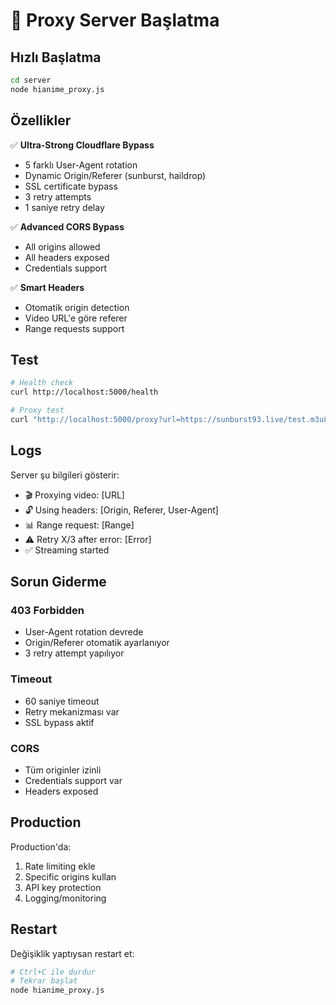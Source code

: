 # 🚀 Proxy Server Başlatma

## Hızlı Başlatma

```bash
cd server
node hianime_proxy.js
```

## Özellikler

✅ **Ultra-Strong Cloudflare Bypass**
- 5 farklı User-Agent rotation
- Dynamic Origin/Referer (sunburst, haildrop)
- SSL certificate bypass
- 3 retry attempts
- 1 saniye retry delay

✅ **Advanced CORS Bypass**
- All origins allowed
- All headers exposed
- Credentials support

✅ **Smart Headers**
- Otomatik origin detection
- Video URL'e göre referer
- Range requests support

## Test

```bash
# Health check
curl http://localhost:5000/health

# Proxy test
curl "http://localhost:5000/proxy?url=https://sunburst93.live/test.m3u8"
```

## Logs

Server şu bilgileri gösterir:
- 🎬 Proxying video: [URL]
- 🔓 Using headers: [Origin, Referer, User-Agent]
- 📊 Range request: [Range]
- ⚠️ Retry X/3 after error: [Error]
- ✅ Streaming started

## Sorun Giderme

### 403 Forbidden
- User-Agent rotation devrede
- Origin/Referer otomatik ayarlanıyor
- 3 retry attempt yapılıyor

### Timeout
- 60 saniye timeout
- Retry mekanizması var
- SSL bypass aktif

### CORS
- Tüm originler izinli
- Credentials support var
- Headers exposed

## Production

Production'da:
1. Rate limiting ekle
2. Specific origins kullan
3. API key protection
4. Logging/monitoring

## Restart

Değişiklik yaptıysan restart et:
```bash
# Ctrl+C ile durdur
# Tekrar başlat
node hianime_proxy.js
```
